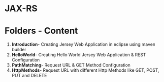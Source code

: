 # JAX-RS

# Folders - Content
1. **Introduction**- Creating Jersey Web Application in eclipse using maven builder
2. **HelloWorld**- Creating Hello World Jersey Web Application & REST Configuration
3. **PathMatching**- Request URL & GET Method Configuration
4. **HttpMethods**- Request URL with different Http Methods like GET, POST, PUT and DELETE
